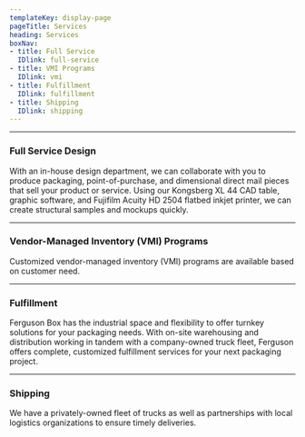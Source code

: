 ```yaml
---
templateKey: display-page
pageTitle: Services
heading: Services
boxNav:
- title: Full Service
  IDlink: full-service
- title: VMI Programs
  IDlink: vmi
- title: Fulfillment
  IDlink: fulfillment
- title: Shipping
  IDlink: shipping
---
```


---

### Full Service Design<a id="full-service"></a>

With an in-house design department, we can collaborate with you to produce packaging, point-of-purchase, and dimensional direct mail pieces that sell your product or service. Using our Kongsberg XL 44 CAD table, graphic software, and Fujifilm Acuity HD 2504 flatbed inkjet printer, we can create structural samples and mockups quickly.

---

### Vendor-Managed Inventory (VMI) Programs<a id="vmi"></a>

Customized vendor-managed inventory (VMI) programs are available based on customer need.

---

### Fulfillment<a id="fulfillment"></a>

Ferguson Box has the industrial space and flexibility to offer turnkey solutions for your packaging needs.  With on-site warehousing and distribution working in tandem with a company-owned truck fleet, Ferguson offers complete, customized fulfillment services for your next packaging project.

---

### Shipping<a id="shipping"></a>

We have a privately-owned fleet of trucks as well as partnerships with local logistics organizations to ensure timely deliveries.
